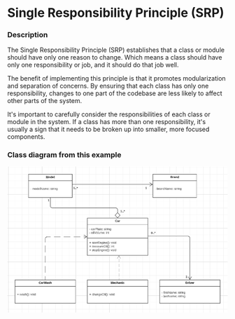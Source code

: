 # Single Responsibility Principle (SRP)

### Description

The Single Responsibility Principle (SRP) establishes that a class or module should have only one reason to change. Which means a class should have only one responsibility or job, and it should do that job well.

The benefit of implementing this principle is that it promotes modularization and separation of concerns. By ensuring that each class has only one responsibility, changes to one part of the codebase are less likely to affect other parts of the system.

It's important to carefully consider the responsibilities of each class or module in the system. If a class has more than one responsibility, it's usually a sign that it needs to be broken up into smaller, more focused components. 

### Class diagram from this example

![SRP diagram](https://github.com/fx-biocoder/solid-in-cpp/blob/main/1%20-%20Single%20Responsibility%20Principle/Class%20diagram.png)
